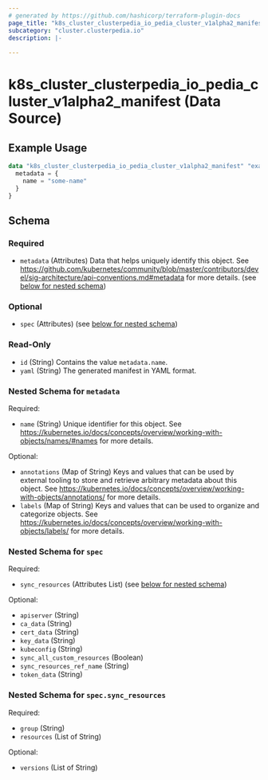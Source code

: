 ```yaml
---
# generated by https://github.com/hashicorp/terraform-plugin-docs
page_title: "k8s_cluster_clusterpedia_io_pedia_cluster_v1alpha2_manifest Data Source - terraform-provider-k8s"
subcategory: "cluster.clusterpedia.io"
description: |-
  
---
```


# k8s_cluster_clusterpedia_io_pedia_cluster_v1alpha2_manifest (Data Source)



## Example Usage

```terraform
data "k8s_cluster_clusterpedia_io_pedia_cluster_v1alpha2_manifest" "example" {
  metadata = {
    name = "some-name"
  }
}
```

<!-- schema generated by tfplugindocs -->
## Schema

### Required

- `metadata` (Attributes) Data that helps uniquely identify this object. See https://github.com/kubernetes/community/blob/master/contributors/devel/sig-architecture/api-conventions.md#metadata for more details. (see [below for nested schema](#nestedatt--metadata))

### Optional

- `spec` (Attributes) (see [below for nested schema](#nestedatt--spec))

### Read-Only

- `id` (String) Contains the value `metadata.name`.
- `yaml` (String) The generated manifest in YAML format.

<a id="nestedatt--metadata"></a>
### Nested Schema for `metadata`

Required:

- `name` (String) Unique identifier for this object. See https://kubernetes.io/docs/concepts/overview/working-with-objects/names/#names for more details.

Optional:

- `annotations` (Map of String) Keys and values that can be used by external tooling to store and retrieve arbitrary metadata about this object. See https://kubernetes.io/docs/concepts/overview/working-with-objects/annotations/ for more details.
- `labels` (Map of String) Keys and values that can be used to organize and categorize objects. See https://kubernetes.io/docs/concepts/overview/working-with-objects/labels/ for more details.


<a id="nestedatt--spec"></a>
### Nested Schema for `spec`

Required:

- `sync_resources` (Attributes List) (see [below for nested schema](#nestedatt--spec--sync_resources))

Optional:

- `apiserver` (String)
- `ca_data` (String)
- `cert_data` (String)
- `key_data` (String)
- `kubeconfig` (String)
- `sync_all_custom_resources` (Boolean)
- `sync_resources_ref_name` (String)
- `token_data` (String)

<a id="nestedatt--spec--sync_resources"></a>
### Nested Schema for `spec.sync_resources`

Required:

- `group` (String)
- `resources` (List of String)

Optional:

- `versions` (List of String)
